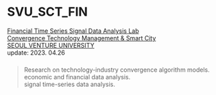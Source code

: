 # SVU_SCT_FIN

[Financial Time Series Signal Data Analysis Lab \
Convergence Technology Management & Smart City \
SEOUL VENTURE UNIVERSITY](https://www.svu.ac.kr/department/department.php?catcode=10100000&prdcode=2212200002) \
update: 2023. 04.26

###

> Research on technology-industry convergence algorithm models. \
> economic and financial data analysis. \
> signal time-series data analysis.
